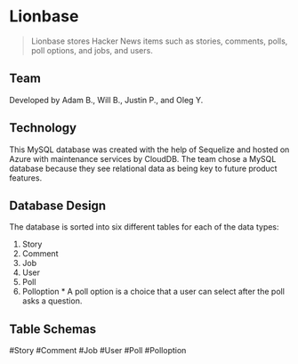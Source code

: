 # Lionbase

> Lionbase stores Hacker News items such as stories, comments, polls, poll options, and jobs, and users.

## Team
Developed by Adam B., Will B., Justin P., and Oleg Y.

## Technology
This MySQL database was created with the help of Sequelize and hosted on Azure with maintenance services by CloudDB. The team chose a MySQL database because they see relational data as being key to future product features.

## Database Design
The database is sorted into six different tables for each of the data types:
  1. Story
  1. Comment
  1. Job
  1. User
  1. Poll
  1. Polloption
    * A poll option is a choice that a user can select after the poll asks a question.

## Table Schemas
  #Story
  #Comment
  #Job
  #User
  #Poll
  #Polloption